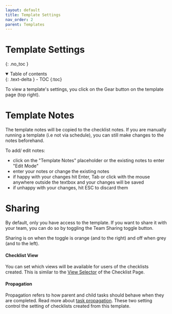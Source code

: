 ```yaml
---
layout: default
title: Template Settings
nav_order: 2
parent: Templates
---
```


# Template Settings

{: .no_toc }

<details open markdown="block">
  <summary>
    Table of contents
  </summary>
  {: .text-delta }
- TOC
{:toc}
</details>

To view a template's settings, you click on the Gear button on the template page (top right).

# Template Notes

The template notes will be copied to the checklist notes. If you are manually running a template (i.e not via schedule), you can still make changes to the notes beforehand.

To add/ edit notes:

- click on the "Template Notes" placeholder or the existing notes to enter "Edit Mode"
- enter your notes or change the existing notes
- if happy with your changes hit Enter, Tab or click with the mouse anywhere outside the textbox and your changes will be saved
- if unhappy with your changes, hit ESC to discard them

# Sharing

By default, only you have access to the template. If you want to share it with your team, you can do so by toggling the Team Sharing toggle button.

Sharing is on when the toggle is orange (and to the right) and off when grey (and to the left).

#### Checklist View

You can set which views will be available for users of the checklists created. This is similar to the [View Selector](/checklists/checklists/#checklist-view-selector) of the Checklist Page.

#### Propagation

Propagation refers to how parent and child tasks should behave when they are completed. Read more about [task propagation](/checklists/form-view/#propagation). These two setting control the setting of checklists created from this template.
